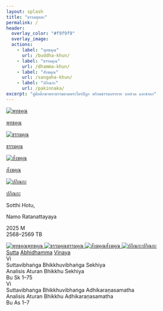 ```yaml
---
layout: splash
title: "ธรรมสุตตะ"
permalink: /
header:
  overlay_color: "#f9f9f9"
  overlay_image:
  actions:
    - label: "พุทธคุณ"
      url: /buddha-khun/
    - label: "ธรรมคุณ"
      url: /dhamma-khun/
    - label: "สังฆคุณ"
      url: /sangaha-khun/
    - label: "ปกิณกะ"
      url: /pakinnaka/
excerpt: "คู่มือศึกษาพระธรรมตามพระไตรปิฎก พร้อมธรรมบรรยาย บทสวด และชาดก"
---
```


<!-- เมนูรูปภาพ 4 ปุ่ม -->
<div class="image-nav-container">
  <div class="image-nav-item">
    <a href="/buddha-khun/">
      <img src="/assets/images/buddha-icon.png" alt="พุทธคุณ">
      <p>พุทธคุณ</p>
    </a>
  </div>
  <div class="image-nav-item">
    <a href="/dhamma-khun/">
      <img src="/assets/images/dhammacakka-icon.png" alt="ธรรมคุณ">
      <p>ธรรมคุณ</p>
    </a>
  </div>
  <div class="image-nav-item">
    <a href="/sangaha-khun/">
      <img src="/assets/images/bell-icon.png" alt="สังฆคุณ">
      <p>สังฆคุณ</p>
    </a>
  </div>
  <div class="image-nav-item">
    <a href="/pakinnaka/">
      <img src="/assets/images/bodhi-icon.png" alt="ปกิณกะ">
      <p>ปกิณกะ</p>
    </a>
  </div>
</div>
<!-- ส่วนหัว -->
<div class="app-header">
  <div class="app-header-text">
    <p class="greeting">Sotthi Hotu,</p>
    <p class="greeting">Namo Ratanattayaya</p>
    <p class="year">2025 M<br>2568–2569 TB</p>
  </div>
  <div class="icon-nav">
    <a href="/buddha-khun/" class="icon-item">
      <img src="/assets/images/buddha-icon.png" alt="พุทธคุณ"><span>พุทธคุณ</span>
    </a>
    <a href="/dhamma-khun/" class="icon-item">
      <img src="/assets/images/dhammacakka-icon.png" alt="ธรรมคุณ"><span>ธรรมคุณ</span>
    </a>
    <a href="/sangaha-khun/" class="icon-item">
      <img src="/assets/images/bell-icon.png" alt="สังฆคุณ"><span>สังฆคุณ</span>
    </a>
    <a href="/pakinnaka/" class="icon-item">
      <img src="/assets/images/bodhi-icon.png" alt="ปกิณกะ"><span>ปกิณกะ</span>
    </a>
  </div>
</div>

<!-- เมนูแท็บ -->
<div class="tab-bar">
  <a href="/sutta/" class="tab active">Sutta</a>
  <a href="/abhidhamma/" class="tab">Abhidhamma</a>
  <a href="/vinaya/" class="tab">Vinaya</a>
</div>

<!-- รายการเนื้อหา -->
<div class="card-list">
  <div class="card">
    <div class="card-icon">Vi</div>
    <div class="card-content">
      <div class="card-title">Suttavibhaṅga Bhikkhuvibhaṅga Sekhiya</div>
      <div class="card-subtitle">Analisis Aturan Bhikkhu Sekhiya</div>
    </div>
    <div class="card-ref">Bu Sk 1–75</div>
  </div>
  <div class="card">
    <div class="card-icon">Vi</div>
    <div class="card-content">
      <div class="card-title">Suttavibhaṅga Bhikkhuvibhaṅga Adhikaraṇasamatha</div>
      <div class="card-subtitle">Analisis Aturan Bhikkhu Adhikaraṇasamatha</div>
    </div>
    <div class="card-ref">Bu As 1–7</div>
  </div>
</div>
